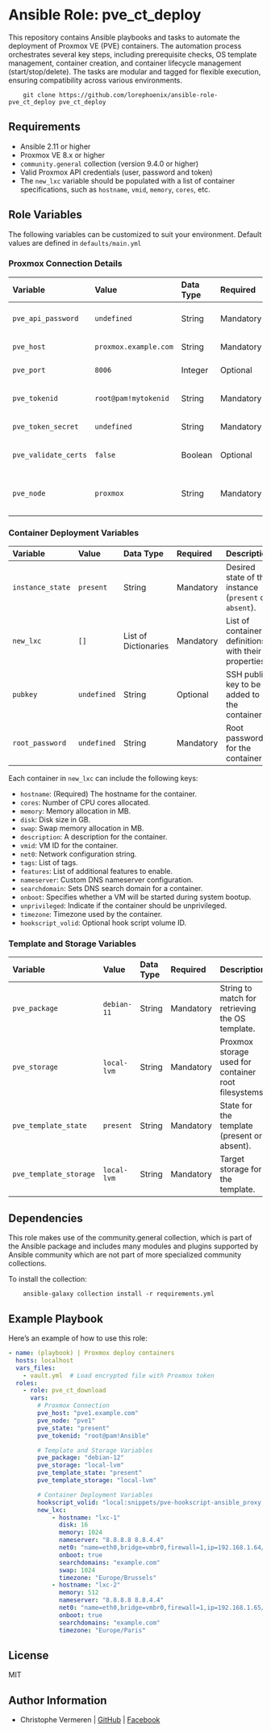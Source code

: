 Ansible Role: pve_ct_deploy
=========

This repository contains Ansible playbooks and tasks to automate the deployment of Proxmox VE (PVE) containers. The automation process orchestrates several key steps, including prerequisite checks, OS template management, container creation, and container lifecycle management (start/stop/delete). The tasks are modular and tagged for flexible execution, ensuring compatibility across various environments.

```
    git clone https://github.com/lorephoenix/ansible-role-pve_ct_deploy pve_ct_deploy
```

Requirements
------------

- Ansible 2.11 or higher
- Proxmox VE 8.x or higher
- `community.general` collection (version 9.4.0 or higher)
- Valid Proxmox API credentials (user, password and token)
- The `new_lxc` variable should be populated with a list of container specifications, such as `hostname`, `vmid`, `memory`, `cores`, etc.

Role Variables
--------------

The following variables can be customized to suit your environment. Default values are defined in `defaults/main.yml`

### Proxmox Connection Details

| Variable | Value | Data Type | Required | Description |
| :--- | :--- | :--- | :--- | :--- |
| `pve_api_password`    | `undefined`               | String  | Mandatory | Password for Proxmox API authentication.       |
| `pve_host`            | `proxmox.example.com`     | String  | Mandatory | Proxmox host address.                          |
| `pve_port`            | `8006`                    | Integer | Optional  | Proxmox API port.                              |
| `pve_tokenid`         | `root@pam!mytokenid`      | String  | Mandatory | API token ID for authentication.               |
| `pve_token_secret `   | `undefined`               | String  | Mandatory | API secret token                               |
| `pve_validate_certs`  | `false`                   | Boolean | Optional  | Whether to validate SSL certificates.          |
| `pve_node`            | `proxmox`                 | String  | Mandatory | Proxmox node where containers will be created. |


### Container Deployment Variables

| Variable | Value | Data Type | Required | Description |
| :--- | :--- | :--- | :--- | :--- |
| `instance_state`      | `present`     | String                | Mandatory | Desired state of the instance (`present` or `absent`).| 
| `new_lxc`             | `[]`          | List of Dictionaries  | Mandatory | List of container definitions with their properties.  |  
| `pubkey`              | `undefined`   | String                | Optional  | SSH public key to be added to the container.          |
| `root_password`       | `undefined`   | String                | Mandatory | Root password for the container.                      |


Each container in `new_lxc` can include the following keys:
- `hostname`: (Required) The hostname for the container.
- `cores`: Number of CPU cores allocated.
- `memory`: Memory allocation in MB.
- `disk`: Disk size in GB.
- `swap`: Swap memory allocation in MB.
- `description`: A description for the container.
- `vmid`: VM ID for the container.
- `net0`: Network configuration string.
- `tags`: List of tags.
- `features`: List of additional features to enable.
- `nameserver`: Custom DNS nameserver configuration.
- `searchdomain`: Sets DNS search domain for a container.
- `onboot`: Specifies whether a VM will be started during system bootup.
- `unprivileged`: Indicate if the container should be unprivileged.
- `timezone`: Timezone used by the container.
- `hookscript_volid`: Optional hook script volume ID.


### Template and Storage Variables

| Variable | Value | Data Type | Required | Description |
| :--- | :--- | :--- | :--- | :--- |
| `pve_package`         | `debian-11`   | String  | Mandatory | String to match for retrieving the OS template.      |
| `pve_storage`         | `local-lvm`   | String  | Mandatory | Proxmox storage used for container root filesystems. |
| `pve_template_state`  | `present`     | String  | Mandatory | State for the template (present or absent).          |
| `pve_template_storage`| `local-lvm`   | String  | Mandatory | Target storage for the template.                     |


Dependencies
------------

This role makes use of the community.general collection, which is part of the Ansible package and includes many modules and plugins supported by Ansible community which are not part of more specialized community collections.

To install the collection:
```
    ansible-galaxy collection install -r requirements.yml
```

Example Playbook
----------------

Here’s an example of how to use this role:

```yaml
- name: (playbook) | Proxmox deploy containers
  hosts: localhost
  vars_files:
    - vault.yml  # Load encrypted file with Proxmox token
  roles:
    - role: pve_ct_download
      vars:
        # Proxmox Connection 
        pve_host: "pve1.example.com"
        pve_node: "pve1"
        pve_state: "present"
        pve_tokenid: "root@pam!Ansible"

        # Template and Storage Variables
        pve_package: "debian-12"
        pve_storage: "local-lvm"
        pve_template_state: "present"
        pve_template_storage: "local-lvm"

        # Container Deployment Variables
        hookscript_volid: "local:snippets/pve-hookscript-ansible_proxy.sh"
        new_lxc:
            - hostname: "lxc-1"
              disk: 16
              memory: 1024
              nameserver: "8.8.8.8 8.8.4.4"
              net0: "name=eth0,bridge=vmbr0,firewall=1,ip=192.168.1.64/24,gw=192.168.1.1"
              onboot: true
              searchdomains: "example.com"
              swap: 1024
              timezone: "Europe/Brussels"
            - hostname: "lxc-2"
              memory: 512
              nameserver: "8.8.8.8 8.8.4.4"
              net0: "name=eth0,bridge=vmbr0,firewall=1,ip=192.168.1.65/24,gw=192.168.1.1"
              onboot: true
              searchdomains: "example.com"
              timezone: "Europe/Paris"

```

License
-------

MIT

Author Information
------------------

- Christophe Vermeren | [GitHub](https://github.com/lorephoenix) | [Facebook](https://www.facebook.com/cvermeren)

